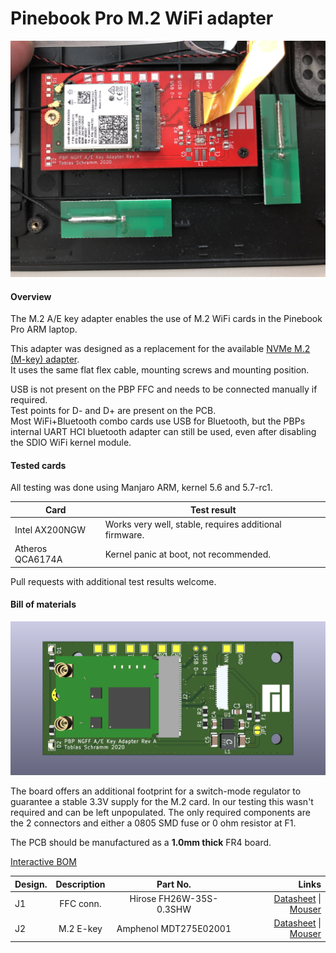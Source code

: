 Pinebook Pro M.2 WiFi adapter
=============================

![PCB inside Pinebook](resources/front_pbp.jpg)

#### Overview

The M.2 A/E key adapter enables the use of M.2 WiFi cards in the Pinebook Pro ARM laptop.  

This adapter was designed as a replacement for the available [NVMe M.2 (M-key) adapter](https://store.pine64.org/?product=pinebook-pro-m-2ngff-nvme-ssd-interface-adapter).  
It uses the same flat flex cable, mounting screws and mounting position. 

USB is not present on the PBP FFC and needs to be connected manually if required.  
Test points for D- and D+ are present on the PCB.  
Most WiFi+Bluetooth combo cards use USB for Bluetooth, but the PBPs internal UART HCI bluetooth adapter can still be used, even after disabling the SDIO WiFi kernel module.  

#### Tested cards

All testing was done using Manjaro ARM, kernel 5.6 and 5.7-rc1. 

Card | Test result
--- | ---
Intel AX200NGW | Works very well, stable, requires additional firmware.
Atheros QCA6174A | Kernel panic at boot, not recommended.

Pull requests with additional test results welcome. 

#### Bill of materials

![PCB top](resources/PinebookPro-M2-A+E-adapter.png)

The board offers an additional footprint for a switch-mode regulator to guarantee a stable 3.3V supply for the M.2 card. 
In our testing this wasn't required and can be left unpopulated. The only required components are the 2 connectors and either a 0805 SMD fuse or 0 ohm resistor at F1.

The PCB should be manufactured as a **1.0mm thick** FR4 board. 

[Interactive BOM](https://tobleminer.github.io/PBP-NGFF-A-E-adapter/ibom.html)

| Design. | Description | Part No.           | Links  |
| ----- |:-------:|:-------------:| -----:|
| J1 | FFC conn. | Hirose FH26W-35S-0.3SHW | [Datasheet](https://www.mouser.de/datasheet/2/185/FH26_CL0580-2410-2-60_2d-1614872.pdf) \| [Mouser](https://www.mouser.de/ProductDetail/hirose-electric/fh26w-35s-03shw60/?qs=vcbW%252b4%252bSTIqfjIQXayKHZQ==&countrycode=DE&currencycode=EUR) |
| J2 | M.2 E-key | Amphenol MDT275E02001 | [Datasheet](https://www.mouser.de/datasheet/2/18/Amphenol_CMDTXXXXXX001-4-1157232.pdf) \| [Mouser](https://www.mouser.de/ProductDetail/fci-amphenol/mdt275e02001/?qs=lrCDz5EUXIYT3rGac7uMeg==&countrycode=DE&currencycode=EUR)  |